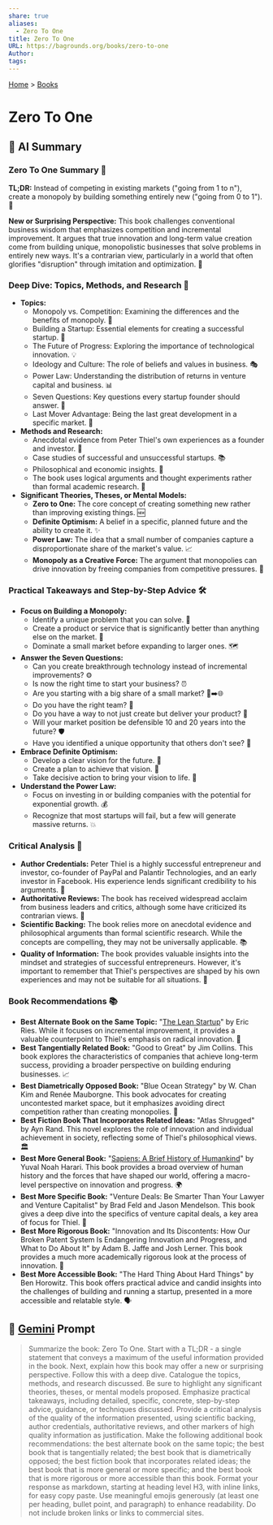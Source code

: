 ```yaml
---
share: true
aliases:
  - Zero To One
title: Zero To One
URL: https://bagrounds.org/books/zero-to-one
Author: 
tags: 
---
```

[Home](../index.md) > [Books](./index.md)  
# Zero To One  
## 🤖 AI Summary  
### Zero To One Summary 🚀  
**TL;DR:** Instead of competing in existing markets ("going from 1 to n"), create a monopoly by building something entirely new ("going from 0 to 1"). 🥇  
  
**New or Surprising Perspective:** This book challenges conventional business wisdom that emphasizes competition and incremental improvement. It argues that true innovation and long-term value creation come from building unique, monopolistic businesses that solve problems in entirely new ways. It's a contrarian view, particularly in a world that often glorifies "disruption" through imitation and optimization. 🤯  
  
### Deep Dive: Topics, Methods, and Research 🔬  
* **Topics:**  
    * Monopoly vs. Competition: Examining the differences and the benefits of monopoly. 👑  
    * Building a Startup: Essential elements for creating a successful startup. 🏢  
    * The Future of Progress: Exploring the importance of technological innovation. 💡  
    * Ideology and Culture: The role of beliefs and values in business. 🎭  
    * Power Law: Understanding the distribution of returns in venture capital and business. 📊  
    * Seven Questions: Key questions every startup founder should answer. 🤔  
    * Last Mover Advantage: Being the last great development in a specific market. 🏁  
* **Methods and Research:**  
    * Anecdotal evidence from Peter Thiel's own experiences as a founder and investor. 💼  
    * Case studies of successful and unsuccessful startups. 📚  
    * Philosophical and economic insights. 🧠  
    * The book uses logical arguments and thought experiments rather than formal academic research. 💭  
* **Significant Theories, Theses, or Mental Models:**  
    * **Zero to One:** The core concept of creating something new rather than improving existing things. 🆕  
    * **Definite Optimism:** A belief in a specific, planned future and the ability to create it. ✨  
    * **Power Law:** The idea that a small number of companies capture a disproportionate share of the market's value. 📈  
    * **Monopoly as a Creative Force:** The argument that monopolies can drive innovation by freeing companies from competitive pressures. 🎨  
  
### Practical Takeaways and Step-by-Step Advice 🛠️  
* **Focus on Building a Monopoly:**  
    * Identify a unique problem that you can solve. 🎯  
    * Create a product or service that is significantly better than anything else on the market. 🌟  
    * Dominate a small market before expanding to larger ones. 🗺️  
* **Answer the Seven Questions:**  
    * Can you create breakthrough technology instead of incremental improvements? ⚙️  
    * Is now the right time to start your business? ⏰  
    * Are you starting with a big share of a small market? 🤏➡️🌐  
    * Do you have the right team? 🤝  
    * Do you have a way to not just create but deliver your product? 🚚  
    * Will your market position be defensible 10 and 20 years into the future? 🛡️  
    * Have you identified a unique opportunity that others don't see? 👀  
* **Embrace Definite Optimism:**  
    * Develop a clear vision for the future. 🔮  
    * Create a plan to achieve that vision. 📝  
    * Take decisive action to bring your vision to life. 🚀  
* **Understand the Power Law:**  
    * Focus on investing in or building companies with the potential for exponential growth. 💰  
    * Recognize that most startups will fail, but a few will generate massive returns. 💥  
  
### Critical Analysis 🧐  
* **Author Credentials:** Peter Thiel is a highly successful entrepreneur and investor, co-founder of PayPal and Palantir Technologies, and an early investor in Facebook. His experience lends significant credibility to his arguments. 👏  
* **Authoritative Reviews:** The book has received widespread acclaim from business leaders and critics, although some have criticized its contrarian views. 📰  
* **Scientific Backing:** The book relies more on anecdotal evidence and philosophical arguments than formal scientific research. While the concepts are compelling, they may not be universally applicable. 📚  
* **Quality of Information:** The book provides valuable insights into the mindset and strategies of successful entrepreneurs. However, it's important to remember that Thiel's perspectives are shaped by his own experiences and may not be suitable for all situations. 💭  
  
### Book Recommendations 📚  
* **Best Alternate Book on the Same Topic:** "[The Lean Startup](./the-lean-startup.md)" by Eric Ries. While it focuses on incremental improvement, it provides a valuable counterpoint to Thiel's emphasis on radical innovation. 🔄  
* **Best Tangentially Related Book:** "Good to Great" by Jim Collins. This book explores the characteristics of companies that achieve long-term success, providing a broader perspective on building enduring businesses. 📈  
* **Best Diametrically Opposed Book:** "Blue Ocean Strategy" by W. Chan Kim and Renée Mauborgne. This book advocates for creating uncontested market space, but it emphasizes avoiding direct competition rather than creating monopolies. 🌊  
* **Best Fiction Book That Incorporates Related Ideas:** "Atlas Shrugged" by Ayn Rand. This novel explores the role of innovation and individual achievement in society, reflecting some of Thiel's philosophical views. 🏛️  
* **Best More General Book:** "[Sapiens: A Brief History of Humankind](./sapiens-a-brief-history-of-humankind.md)" by Yuval Noah Harari. This book provides a broad overview of human history and the forces that have shaped our world, offering a macro-level perspective on innovation and progress. 🌍  
* **Best More Specific Book:** "Venture Deals: Be Smarter Than Your Lawyer and Venture Capitalist" by Brad Feld and Jason Mendelson. This book gives a deep dive into the specifics of venture capital deals, a key area of focus for Thiel. 🤝  
* **Best More Rigorous Book:** "Innovation and Its Discontents: How Our Broken Patent System Is Endangering Innovation and Progress, and What to Do About It" by Adam B. Jaffe and Josh Lerner. This book provides a much more academically rigorous look at the process of innovation. 📜  
* **Best More Accessible Book:** "The Hard Thing About Hard Things" by Ben Horowitz. This book offers practical advice and candid insights into the challenges of building and running a startup, presented in a more accessible and relatable style. 🗣️  
  
## 💬 [Gemini](https://gemini.google.com) Prompt  
> Summarize the book: Zero To One. Start with a TL;DR - a single statement that conveys a maximum of the useful information provided in the book. Next, explain how this book may offer a new or surprising perspective. Follow this with a deep dive. Catalogue the topics, methods, and research discussed. Be sure to highlight any significant theories, theses, or mental models proposed. Emphasize practical takeaways, including detailed, specific, concrete, step-by-step advice, guidance, or techniques discussed. Provide a critical analysis of the quality of the information presented, using scientific backing, author credentials, authoritative reviews, and other markers of high quality information as justification. Make the following additional book recommendations: the best alternate book on the same topic; the best book that is tangentially related; the best book that is diametrically opposed; the best fiction book that incorporates related ideas; the best book that is more general or more specific; and the best book that is more rigorous or more accessible than this book. Format your response as markdown, starting at heading level H3, with inline links, for easy copy paste. Use meaningful emojis generously (at least one per heading, bullet point, and paragraph) to enhance readability. Do not include broken links or links to commercial sites.